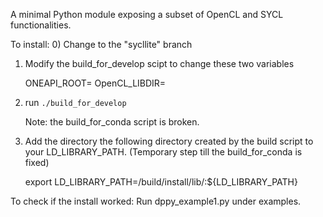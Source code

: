 A minimal Python module exposing a subset of OpenCL and SYCL functionalities.


To install:
   0) Change to the "sycllite" branch

   1) Modify the build_for_develop scipt to change these two variables
   
      ONEAPI_ROOT=<your-oneapi-install-directory>
      OpenCL_LIBDIR=<your-opencl-library-directory>

   2) run `./build_for_develop`

      Note: the build_for_conda script is broken.

   3) Add the directory the following directory created by the build script
      to your LD_LIBRARY_PATH. (Temporary step till the build_for_conda is fixed)

      export LD_LIBRARY_PATH=<dppy-root-dir>/build/install/lib/:${LD_LIBRARY_PATH}

To check if the install worked:
   Run dppy_example1.py under examples.
